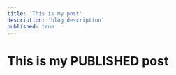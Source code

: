 ```yaml
---
title: 'This is my post'
description: 'blog description'
published: true
---
```


# This is my PUBLISHED post
